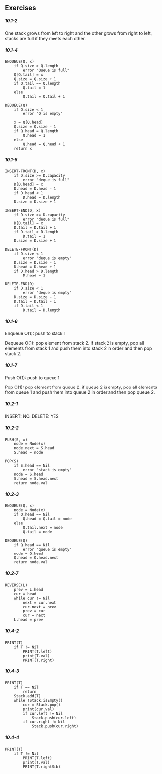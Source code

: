 ## Exercises
##### 10.1-2
One stack grows from left to right and the other grows from right to left, stacks are full if they meets each other.

##### 10.1-4
	ENQUEUE(Q, x)
		if Q.size > Q.length
			error "Queue is full"
		Q[Q.tail] = x
		Q.size = Q.size + 1
		if Q.tail == Q.length
			Q.tail = 1
		else
			Q.tail = Q.tail + 1
		
	DEQUEUE(Q)
		if Q.size < 1
			error "Q is empty"
		
		x = Q[Q.head]
		Q.size = Q.size - 1
		if Q.head = Q.length
			Q.head = 1
		else 
			Q.head = Q.head + 1
		return x
		
##### 10.1-5

	INSERT-FRONT(D, x)
		if D.size >= D.capacity
			error "deque is full"
		D[D.head] = x
		D.head = D.head - 1
		if D.head < 1
			D.head = D.length
		D.size = D.size + 1
		
	INSERT-END(D, x)
		if D.size >= D.capacity
			error "deque is full"
		D[D.tail] = x
		D.tail = D.tail + 1
		if D.tail > D.length
			D.tail = 1
		D.size = D.size + 1
		
	DELETE-FRONT(D)
		if D.size < 1
			error "deque is empty"
		D.size = D.size - 1
		D.head = D.head + 1
		if D.head > D.length
			D.head = 1

	DELETE-END(D)
		if D.size < 1
			error "deque is empty"
		D.size = D.size - 1
		D.tail = D.tail - 1
		if D.tail < 1
			D.tail = D.length
			
##### 10.1-6
Enqueue O(1): push to stack 1

Dequeue O(1): pop element from stack 2. if stack 2 is empty, pop all elements from stack 1 and push them into stack 2 in order and then pop stack 2.

##### 10.1-7
Push O(1): push to queue 1

Pop O(1): pop element from queue 2. if queue 2 is empty, pop all elements from queue 1 and push them into queue 2 in order and then pop queue 2.
 				
				
##### 10.2-1
INSERT: NO. DELETE: YES

##### 10.2-2

	PUSH(S, x)
		node = Node(x)
		node.next = S.head
		S.head = node
		
	POP(S)
		if S.head == Nil
			error "stack is empty"
		node = S.head
		S.head = S.head.next
		return node.val
		
##### 10.2-3
	ENQUEUE(Q, x)
		node = Node(x)
		if Q.head == Nil
			Q.head = Q.tail = node
		else
			Q.tail.next = node
			Q.tail = node
			
	DEQUEUE(Q)
		if Q.head == Nil
			error "queue is empty"
		node = Q.head
		Q.head = Q.head.next
		return node.val
		
##### 10.2-7

	REVERSE(L)
		prev = L.head
		cur = head
		while cur != Nil
			next = cur.next
			cur.next = prev
			prev = cur
			cur = next
		L.head = prev
		
##### 10.4-2

	PRINT(T)
		if T != Nil
			PRINT(T.left)
			print(T.val)
			PRINT(T.right)
			
##### 10.4-3

	PRINT(T)
		if T == Nil
			return
		Stack.add(T)
		while !Stack.isEmpty()
			cur = Stack.pop()
			print(cur.val)
			if cur.left != Nil
				Stack.push(cur.left)
			if cur.right != Nil
				Stack.push(cur.right)

##### 10.4-4
	PRINT(T)
		if T != Nil
			PRINT(T.left)
			print(T.val)
			PRINT(T.rightSib)